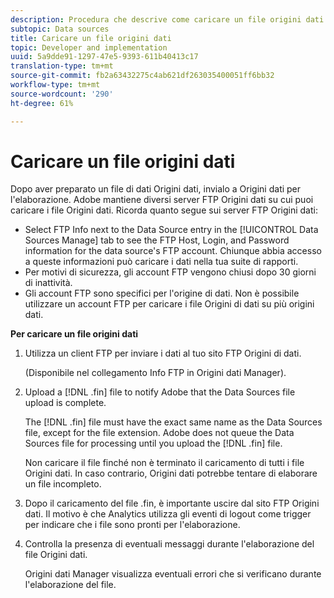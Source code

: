 ```yaml
---
description: Procedura che descrive come caricare un file origini dati.
subtopic: Data sources
title: Caricare un file origini dati
topic: Developer and implementation
uuid: 5a9dde91-1297-47e5-9393-611b40413c17
translation-type: tm+mt
source-git-commit: fb2a63432275c4ab621df263035400051ff6bb32
workflow-type: tm+mt
source-wordcount: '290'
ht-degree: 61%

---
```



# Caricare un file origini dati

Dopo aver preparato un file di dati Origini dati, invialo a Origini dati per l&#39;elaborazione. Adobe mantiene diversi server FTP Origini dati su cui puoi caricare i file Origini dati. Ricorda quanto segue sui server FTP Origini dati:

* Select FTP Info next to the Data Source entry in the [!UICONTROL Data Sources Manage] tab to see the FTP Host, Login, and Password information for the data source&#39;s FTP account. Chiunque abbia accesso a queste informazioni può caricare i dati nella tua suite di rapporti.
* Per motivi di sicurezza, gli account FTP vengono chiusi dopo 30 giorni di inattività.
* Gli account FTP sono specifici per l&#39;origine di dati. Non è possibile utilizzare un account FTP per caricare i file Origini di dati su più origini dati.

**Per caricare un file origini dati**

1. Utilizza un client FTP per inviare i dati al tuo sito FTP Origini di dati.

   (Disponibile nel collegamento Info FTP in Origini dati Manager).

1. Upload a [!DNL .fin] file to notify Adobe that the Data Sources file upload is complete.

   The [!DNL .fin] file must have the exact same name as the Data Sources file, except for the file extension. Adobe does not queue the Data Sources file for processing until you upload the [!DNL .fin] file.

   Non caricare il file finché non è terminato il caricamento di tutti i file Origini dati. In caso contrario, Origini dati potrebbe tentare di elaborare un file incompleto.
1. Dopo il caricamento del file .fin, è importante uscire dal sito FTP Origini dati. Il motivo è che Analytics utilizza gli eventi di logout come trigger per indicare che i file sono pronti per l&#39;elaborazione.
1. Controlla la presenza di eventuali messaggi durante l&#39;elaborazione del file Origini dati.

   Origini dati Manager visualizza eventuali errori che si verificano durante l&#39;elaborazione del file.

